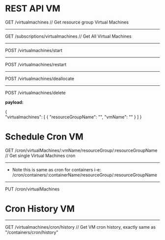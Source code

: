 REST API VM
=================


GET /virtualmachines                   // Get resource group Virtual Machines

---

GET /subscriptions/virtualmachines     // Get All Virtual Machines

---

POST /virtualmachines/start

---

POST /virtualmachines/restart

---

POST /virtualmachines/deallocate

---
POST /virtualmachines/delete

**payload:**

{   
    "virtualmachines": [
            {
            "resourceGroupName": "",
            "vmName": ""
            }
    ]
}


Schedule Cron VM
==================

GET /cron/virtualMachines/:vmName/resourceGroup/:resourceGroupName		 // Get single Virtual Machines cron

---

* Note this is same as cron for containers i-e: /cron/containers/:containerName/resourceGroup/:resourceGroupName

---
PUT /cron/virtualMachines


Cron History VM
==================

---
GET /virtualmachines/cron/history			// Get VM cron history, exactly same as "/containers/cron/history"